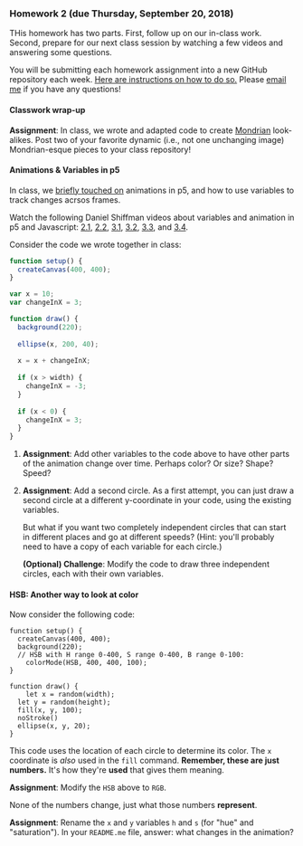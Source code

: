 ### Homework 2 (due Thursday, September 20, 2018)

THis homework has two parts. First, follow up on our in-class work. Second, prepare for our next class session by watching a few videos and answering some questions.

You will be submitting each homework assignment into a new GitHub repository each week. [Here are instructions on how to do so.](https://github.com/zamfi/github-guide/blob/master/README.md) Please [email me](mailto:zamfi@cca.edu) if you have any questions!

#### Classwork wrap-up

**Assignment**: In class, we wrote and adapted code to create [Mondrian](https://www.google.com/search?q=mondrian&rls=en&source=lnms&tbm=isch&sa=X&ved=0ahUKEwiL5_mk3sDdAhUB84MKHW6aAt4Q_AUIDigB&biw=1521&bih=943) look-alikes. Post two of your favorite dynamic (i.e., not one unchanging image) Mondrian-esque pieces to your class repository!

#### Animations & Variables in p5

In class, we [briefly touched on](../README.md) animations in p5, and how to use variables to track changes acrsos frames.

Watch the following Daniel Shiffman videos about variables and animation in p5 and Javascript: [2.1](https://www.youtube.com/watch?v=RnS0YNuLfQQ&index=7&list=PLRqwX-V7Uu6Zy51Q-x9tMWIv9cueOFTFA), [2.2](https://www.youtube.com/watch?v=Bn_B3T_Vbxs&index=8&list=PLRqwX-V7Uu6Zy51Q-x9tMWIv9cueOFTFA), [3.1](https://www.youtube.com/watch?v=Bn_B3T_Vbxs&index=8&list=PLRqwX-V7Uu6Zy51Q-x9tMWIv9cueOFTFA), [3.2](https://www.youtube.com/watch?v=LO3Awjn_gyU&index=13&list=PLRqwX-V7Uu6Zy51Q-x9tMWIv9cueOFTFA), [3.3](https://www.youtube.com/watch?v=r2S7j54I68c&index=14&list=PLRqwX-V7Uu6Zy51Q-x9tMWIv9cueOFTFA), and [3.4](https://www.youtube.com/watch?v=Rk-_syQluvc&index=15&list=PLRqwX-V7Uu6Zy51Q-x9tMWIv9cueOFTFA).

Consider the code we wrote together in class:

```javascript
function setup() {
  createCanvas(400, 400);
}

var x = 10;
var changeInX = 3;

function draw() {
  background(220);
  
  ellipse(x, 200, 40);
  
  x = x + changeInX;
  
  if (x > width) {
    changeInX = -3;
  }
  
  if (x < 0) {
    changeInX = 3;
  }
}
```


1. **Assignment**: Add other variables to the code above to have other parts of the animation change over time. Perhaps color? Or size? Shape? Speed?

2. **Assignment**: Add a second circle. As a first attempt, you can just draw a second circle at a different y-coordinate in your code, using the existing variables. 
   
   But what if you want two completely independent circles that can start in different places and go at different speeds? (Hint: you'll probably need to have a copy of each variable for each circle.)
   
   **(Optional) Challenge**: Modify the code to draw three independent circles, each with their own variables.
   

#### HSB: Another way to look at color

Now consider the following code:

```
function setup() {
  createCanvas(400, 400);
  background(220);
  // HSB with H range 0-400, S range 0-400, B range 0-100:
	colorMode(HSB, 400, 400, 100);
}

function draw() {
	let x = random(width);
  let y = random(height);
  fill(x, y, 100);
  noStroke()
  ellipse(x, y, 20);
}
```

This code uses the location of each circle to determine its color. The `x` coordinate is *also* used in the `fill` command. **Remember, these are just numbers.** It's how they're **used** that gives them meaning.

**Assignment**: Modify the `HSB` above to `RGB`.

None of the numbers change, just what those numbers **represent**.

**Assignment**: Rename the `x` and `y` variables `h` and `s` (for "hue" and "saturation"). In your `README.me` file, answer: what changes in the animation?
